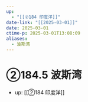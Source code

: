 ```yaml
---
up:
  - "[[②184 印度洋]]"
date-link: "[[2025-03-01]]"
date: 2025-03-01
ctime-p: 2025-03-01T13:08:09
aliases:
  - 波斯湾
---
```


# ②184.5 波斯湾

- up: [[②184 印度洋]]
